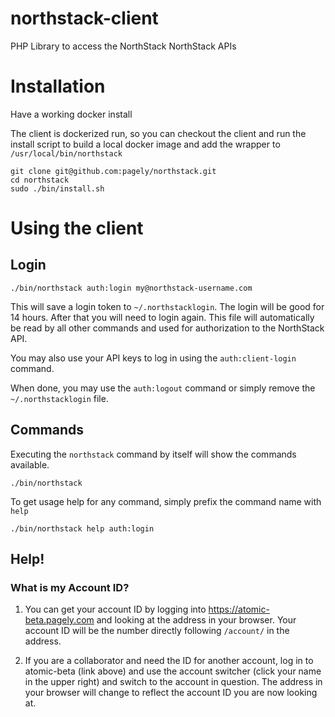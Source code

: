 # northstack-client
PHP Library to access the NorthStack NorthStack APIs

# Installation

Have a working docker install

The client is dockerized run, so you can checkout the client and run the install script
to build a local docker image and add the wrapper to `/usr/local/bin/northstack`

```
git clone git@github.com:pagely/northstack.git
cd northstack
sudo ./bin/install.sh
```

# Using the client

## Login
```
./bin/northstack auth:login my@northstack-username.com
```

This will save a login token to `~/.northstacklogin`. The login will be good for 14 hours.  After that you will need to login again.
This file will automatically be read by all other commands and used for authorization
to the NorthStack API.

You may also use your API keys to log in using the `auth:client-login` command.

When done, you may use the `auth:logout` command or simply remove the `~/.northstacklogin` file.

## Commands

Executing the `northstack` command by itself will show the commands available.
```
./bin/northstack
```

To get usage help for any command, simply prefix the command name with `help`
```
./bin/northstack help auth:login
```

## Help!

### What is my Account ID?
1. You can get your account ID by logging into https://atomic-beta.pagely.com and
looking at the address in your browser. Your account ID will be the number directly following `/account/` in the address.

2. If you are a collaborator and need the ID for another account, log in to atomic-beta (link above) and use the account switcher
(click your name in the upper right) and switch to the account in question. The address in your browser
will change to reflect the account ID you are now looking at.
